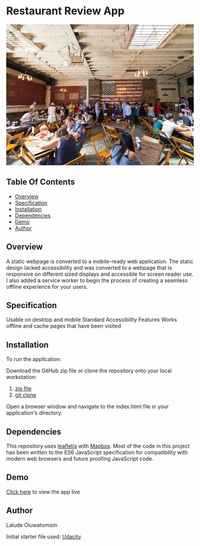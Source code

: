 # Restaurant Review App
![Restaurant](./img/6.jpg)

## Table Of Contents
* [Overview](#overview)
* [Specification](#specification)
* [Installation](#installation)
* [Dependencies](#dependencies)
* [Demo](#demo)
* [Author](#author)


## Overview

A static webpage is converted to a mobile-ready web application. The static design lacked accessibility and was converted to a webpage that is responsive on different sized displays and accessible for screen reader use. I also added a service worker to begin the process of creating a seamless offline experience for your users.

## Specification

Usable on desktop and mobile
Standard Accessibility Features
Works offline and cache pages that have been visited

## Installation

To run the application:

Download the GitHub zip file or clone the repository onto your local workstation:
1. [zip file](https://github.com/Laludztee/Resturant-Review-App.zip)
2. [git clone](https://github.com/Laludztee/Resturant-Review-App.git)

Open a browser window and navigate to the index.html file in your application's directory.


## Dependencies

This repository uses [leafletjs](https://leafletjs.com/) with [Mapbox](https://www.mapbox.com/).
Most of the code in this project has been written to the ES6 JavaScript specification for compatibility with modern web browsers and future proofing JavaScript code. 

## Demo

[Click here](https://laludztee.github.io/Restaurant-Review-App/) to view the app live

## Author

Lalude Oluwatomisin

Initial starter file used: [Udacity](https://github.com/udacity/mws-restaurant-stage-1)
